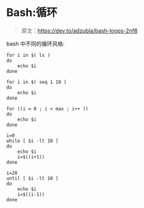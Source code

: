 # Bash:循环

> 原文：<https://dev.to/adzubla/bash-loops-2nf8>

bash 中不同的循环风格:

```
for i in $( ls )
do
    echo $i
done 
```

```
for i in $( seq 1 10 )
do
    echo $i
done 
```

```
for ((i = 0 ; i < max ; i++ ))
do
    echo $i
done 
```

```
i=0
while [ $i -lt 10 ]
do
    echo $i
    i=$((i+1))
done 
```

```
i=20
until [ $i -lt 10 ]
do
    echo $i
    i=$((i-1))
done 
```